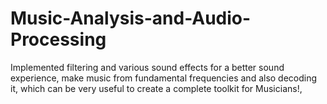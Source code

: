 # Music-Analysis-and-Audio-Processing

Implemented filtering and various sound effects for a better sound experience, make music from fundamental frequencies and also decoding it, which can be very useful to create a complete toolkit for Musicians!,
